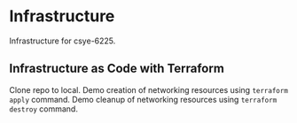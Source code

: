 # Infrastructure
Infrastructure for csye-6225.

## Infrastructure as Code with Terraform
Clone repo to local.
Demo creation of networking resources using `terraform apply` command.
Demo cleanup of networking resources using `terraform destroy` command.